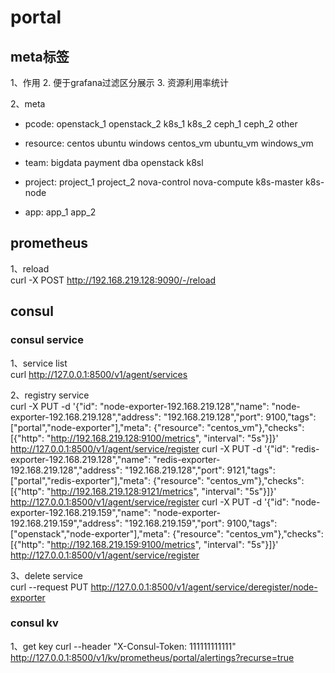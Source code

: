 # portal

## meta标签
1、作用
2. 便于grafana过滤区分展示
3. 资源利用率统计

2、meta
* pcode: openstack_1 openstack_2 k8s_1 k8s_2 ceph_1 ceph_2 other

* resource: centos ubuntu windows centos_vm ubuntu_vm windows_vm

* team: bigdata payment dba openstack k8sl

* project: project_1 project_2 nova-control nova-compute k8s-master k8s-node

* app: app_1 app_2

## prometheus
1、reload  
curl -X POST http://192.168.219.128:9090/-/reload

## consul
### consul service
1、service list  
curl http://127.0.0.1:8500/v1/agent/services

2、registry service  
curl -X PUT -d '{"id": "node-exporter-192.168.219.128","name": "node-exporter-192.168.219.128","address": "192.168.219.128","port": 9100,"tags": ["portal","node-exporter"],"meta": {"resource": "centos_vm"},"checks": [{"http": "http://192.168.219.128:9100/metrics", "interval": "5s"}]}'  http://127.0.0.1:8500/v1/agent/service/register
curl -X PUT -d '{"id": "redis-exporter-192.168.219.128","name": "redis-exporter-192.168.219.128","address": "192.168.219.128","port": 9121,"tags": ["portal","redis-exporter"],"meta": {"resource": "centos_vm"},"checks": [{"http": "http://192.168.219.128:9121/metrics", "interval": "5s"}]}'  http://127.0.0.1:8500/v1/agent/service/register
curl -X PUT -d '{"id": "node-exporter-192.168.219.159","name": "node-exporter-192.168.219.159","address": "192.168.219.159","port": 9100,"tags": ["openstack","node-exporter"],"meta": {"resource": "centos_vm"},"checks": [{"http": "http://192.168.219.159:9100/metrics", "interval": "5s"}]}'  http://127.0.0.1:8500/v1/agent/service/register

3、delete service  
curl --request PUT http://127.0.0.1:8500/v1/agent/service/deregister/node-exporter

### consul kv
1、get key
curl --header "X-Consul-Token: 111111111111" http://127.0.0.1:8500/v1/kv/prometheus/portal/alertings?recurse=true

